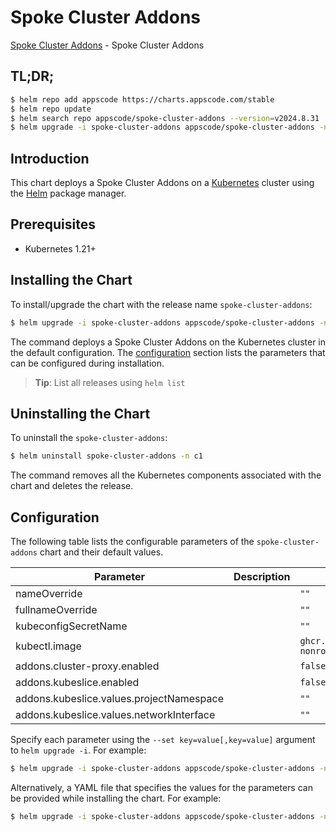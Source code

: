 # Spoke Cluster Addons

[Spoke Cluster Addons](https://github.com/kluster-manager/installer) - Spoke Cluster Addons

## TL;DR;

```bash
$ helm repo add appscode https://charts.appscode.com/stable
$ helm repo update
$ helm search repo appscode/spoke-cluster-addons --version=v2024.8.31
$ helm upgrade -i spoke-cluster-addons appscode/spoke-cluster-addons -n c1 --create-namespace --version=v2024.8.31
```

## Introduction

This chart deploys a Spoke Cluster Addons on a [Kubernetes](http://kubernetes.io) cluster using the [Helm](https://helm.sh) package manager.

## Prerequisites

- Kubernetes 1.21+

## Installing the Chart

To install/upgrade the chart with the release name `spoke-cluster-addons`:

```bash
$ helm upgrade -i spoke-cluster-addons appscode/spoke-cluster-addons -n c1 --create-namespace --version=v2024.8.31
```

The command deploys a Spoke Cluster Addons on the Kubernetes cluster in the default configuration. The [configuration](#configuration) section lists the parameters that can be configured during installation.

> **Tip**: List all releases using `helm list`

## Uninstalling the Chart

To uninstall the `spoke-cluster-addons`:

```bash
$ helm uninstall spoke-cluster-addons -n c1
```

The command removes all the Kubernetes components associated with the chart and deletes the release.

## Configuration

The following table lists the configurable parameters of the `spoke-cluster-addons` chart and their default values.

|                Parameter                 | Description |                      Default                       |
|------------------------------------------|-------------|----------------------------------------------------|
| nameOverride                             |             | <code>""</code>                                    |
| fullnameOverride                         |             | <code>""</code>                                    |
| kubeconfigSecretName                     |             | <code>""</code>                                    |
| kubectl.image                            |             | <code>ghcr.io/appscode/kubectl-nonroot:1.31</code> |
| addons.cluster-proxy.enabled             |             | <code>false</code>                                 |
| addons.kubeslice.enabled                 |             | <code>false</code>                                 |
| addons.kubeslice.values.projectNamespace |             | <code>""</code>                                    |
| addons.kubeslice.values.networkInterface |             | <code>""</code>                                    |


Specify each parameter using the `--set key=value[,key=value]` argument to `helm upgrade -i`. For example:

```bash
$ helm upgrade -i spoke-cluster-addons appscode/spoke-cluster-addons -n c1 --create-namespace --version=v2024.8.31 --set kubectl.image=ghcr.io/appscode/kubectl-nonroot:1.31
```

Alternatively, a YAML file that specifies the values for the parameters can be provided while
installing the chart. For example:

```bash
$ helm upgrade -i spoke-cluster-addons appscode/spoke-cluster-addons -n c1 --create-namespace --version=v2024.8.31 --values values.yaml
```
